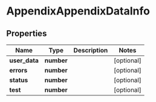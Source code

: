 # AppendixAppendixDataInfo

## Properties

| Name | Type | Description | Notes |
|------------ | ------------- | ------------- | -------------|
**user_data** | **number** |  |[optional]|
**errors** | **number** |  |[optional]|
**status** | **number** |  |[optional]|
**test** | **number** |  |[optional]|